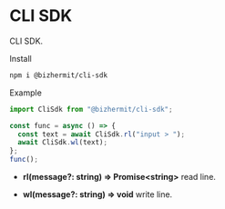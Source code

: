 # CLI SDK

CLI SDK.  

Install
```bash
npm i @bizhermit/cli-sdk
```

Example
```ts
import CliSdk from "@bizhermit/cli-sdk";

const func = async () => {
  const text = await CliSdk.rl("input > ");
  await CliSdk.wl(text);
};
func();
```

* **rl(message?: string) => Promise\<string>**
  read line.

* **wl(message?: string) => void**
  write line.
